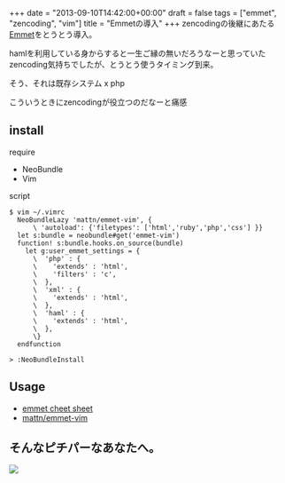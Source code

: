 +++
date = "2013-09-10T14:42:00+00:00"
draft = false
tags = ["emmet", "zencoding", "vim"]
title = "Emmetの導入"
+++
zencodingの後継にあたる[Emmet](http://emmet.io/)をとうとう導入。

hamlを利用している身からすると一生ご縁の無いだろうなーと思っていたzencoding気持ちでしたが、とうとう使うタイミング到来。

そう、それは既存システム x php

こういうときにzencodingが役立つのだなーと痛感


install
---

require

* NeoBundle
* Vim


script

	$ vim ~/.vimrc
	  NeoBundleLazy 'mattn/emmet-vim', {
	      \ 'autoload': {'filetypes': ['html','ruby','php','css'] }}
	  let s:bundle = neobundle#get('emmet-vim')
	  function! s:bundle.hooks.on_source(bundle)
	    let g:user_emmet_settings = {
	      \  'php' : {
	      \    'extends' : 'html',
	      \    'filters' : 'c',
	      \  },
	      \  'xml' : {
	      \    'extends' : 'html',
	      \  },
	      \  'haml' : {
	      \    'extends' : 'html',
	      \  },
	      \}
	  endfunction

	> :NeoBundleInstall
	

Usage
----

* [emmet cheet sheet](http://docs.emmet.io/cheat-sheet/)
* [mattn/emmet-vim](https://github.com/mattn/emmet-vim)

そんなピチパーなあなたへ。
---

<a href="http://www.amazon.co.jp/gp/product/4774144371/ref=as_li_qf_sp_asin_il?ie=UTF8&camp=247&creative=1211&creativeASIN=4774144371&linkCode=as2&tag=ae06710-22"><img border="0" src="http://ws-fe.amazon-adsystem.com/widgets/q?_encoding=UTF8&ASIN=4774144371&Format=_SL110_&ID=AsinImage&MarketPlace=JP&ServiceVersion=20070822&WS=1&tag=ae06710-22" ></a><img src="http://ir-jp.amazon-adsystem.com/e/ir?t=ae06710-22&l=as2&o=9&a=4774144371" width="1" height="1" border="0" alt="" style="border:none !important; margin:0px !important;" />
